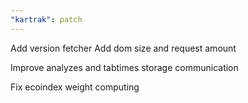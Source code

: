 ```yaml
---
"kartrak": patch
---
```


Add version fetcher
Add dom size and request amount

Improve analyzes and tabtimes storage communication

Fix ecoindex weight computing
